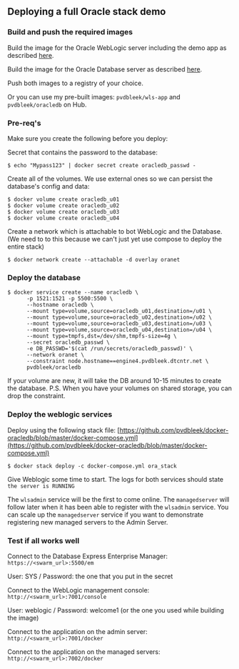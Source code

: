## Deploying a full Oracle stack demo

### Build and push the required images
Build the image for the Oracle WebLogic server including the demo app as described [here](https://github.com/ddc-weblogic-demo/blob/master/README.md).

Build the image for the Oracle Database server as described [here](https://github.com/pvdbleek/docker-oracledb/blob/master/README.md).

Push both images to a registry of your choice.

Or you can use my pre-built images: ```pvdbleek/wls-app``` and ```pvdbleek/oracledb``` on Hub.

### Pre-req's 

Make sure you create the following before you deploy:

Secret that contains the password to the database:
````
$ echo "Mypass123" | docker secret create oracledb_passwd -
````

Create all of the volumes. We use external ones so we can persist the database's config and data:

````
$ docker volume create oracledb_u01
$ docker volume create oracledb_u02
$ docker volume create oracledb_u03
$ docker volume create oracledb_u04
````
Create a network which is attachable to bot WebLogic and the Database.
(We need to to this because we can't just yet use compose to deploy the entire stack)

````
$ docker network create --attachable -d overlay oranet
````

### Deploy the database

````
$ docker service create --name oracledb \
      -p 1521:1521 -p 5500:5500 \
      --hostname oracledb \
      --mount type=volume,source=oracledb_u01,destination=/u01 \
      --mount type=volume,source=oracledb_u02,destination=/u02 \
      --mount type=volume,source=oracledb_u03,destination=/u03 \
      --mount type=volume,source=oracledb_u04,destination=/u04 \
      --mount type=tmpfs,dst=/dev/shm,tmpfs-size=4g \
      --secret oracledb_passwd \
      -e DB_PASSWD='$(cat /run/secrets/oracledb_passwd)' \
      --network oranet \
      --constraint node.hostname==engine4.pvdbleek.dtcntr.net \
      pvdbleek/oracledb
````

If your volume are new, it will take the DB around 10-15 minutes to create the database. 
P.S. When you have your volumes on shared storage, you can drop the constraint.

### Deploy the weblogic services

Deploy using the following stack file: [https://github.com/pvdbleek/docker-oracledb/blob/master/docker-compose.yml](https://github.com/pvdbleek/docker-oracledb/blob/master/docker-compose.yml)

````
$ docker stack deploy -c docker-compose.yml ora_stack
````

Give Weblogic some time to start. The logs for both services should state ```the server is RUNNING```

The ```wlsadmin``` service will be the first to come online. The ```managedserver``` will follow later when it has been able to register with the ```wlsadmin``` service.
You can scale up the ```managedserver``` service if you want to demonstrate registering new managed servers to the Admin Server.

### Test if all works well

Connect to the Database Express Enterprise Manager:
```https://<swarm_url>:5500/em```

User: SYS / Password: the one that you put in the secret

Connect to the WebLogic management console:
```http://<swarm_url>:7001/console```

User: weblogic / Password: welcome1 (or the one you used while building the image)

Connect to the application on the admin server:
```http://<swarm_url>:7001/docker```

Connect to the application on the managed servers:
```http://<swarm_url>:7002/docker```




